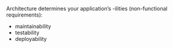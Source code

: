 Architecture determines your application’s -ilities (non-functional requirements): 
- maintainability
- testability
- deployability
